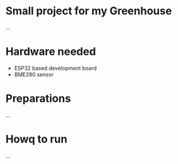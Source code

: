 # Small project for my Greenhouse

...

# Hardware needed

- ESP32 based development board
- BME280 sensor

# Preparations

...

# Howq to run

...
